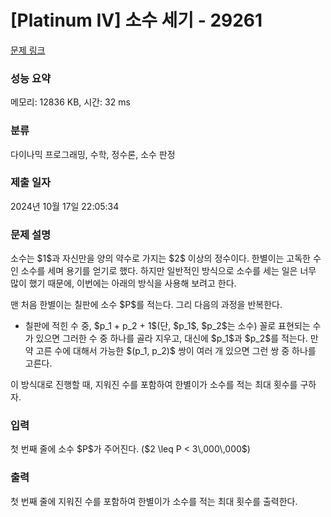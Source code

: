 # [Platinum IV] 소수 세기 - 29261 

[문제 링크](https://www.acmicpc.net/problem/29261) 

### 성능 요약

메모리: 12836 KB, 시간: 32 ms

### 분류

다이나믹 프로그래밍, 수학, 정수론, 소수 판정

### 제출 일자

2024년 10월 17일 22:05:34

### 문제 설명

<p>소수는 $1$과 자신만을 양의 약수로 가지는 $2$ 이상의 정수이다. 한별이는 고독한 수인 소수를 세며 용기를 얻기로 했다. 하지만 일반적인 방식으로 소수를 세는 일은 너무 많이 했기 때문에, 이번에는 아래의 방식을 사용해 보려고 한다.</p>

<p>맨 처음 한별이는 칠판에 소수 $P$를 적는다. 그리 다음의 과정을 반복한다.</p>

<ul>
	<li>칠판에 적힌 수 중, $p_1 + p_2 + 1$(단, $p_1$, $p_2$는 소수) 꼴로 표현되는 수가 있으면 그러한 수 중 하나를 골라 지우고, 대신에 $p_1$과 $p_2$를 적는다. 만약 고른 수에 대해서 가능한 $(p_1, p_2)$ 쌍이 여러 개 있으면 그런 쌍 중 하나를 고른다.</li>
</ul>

<p>이 방식대로 진행할 때, 지워진 수를 포함하여 한별이가 소수를 적는 최대 횟수를 구하자.</p>

### 입력 

 <p>첫 번째 줄에 소수 $P$가 주어진다. ($2 \leq P < 3\,000\,000$)</p>

### 출력 

 <p>첫 번째 줄에 지워진 수를 포함하여 한별이가 소수를 적는 최대 횟수를 출력한다.</p>

